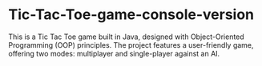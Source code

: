 # Tic-Tac-Toe-game-console-version
This is a Tic Tac Toe game built in Java, designed with Object-Oriented Programming (OOP) principles. The project features a user-friendly game, offering two modes: multiplayer and single-player against an AI.

